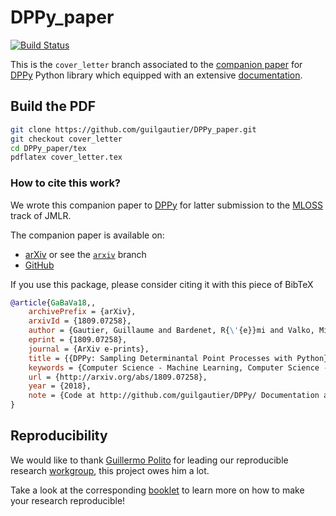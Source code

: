 # DPPy_paper

[![Build Status](https://travis-ci.com/guilgautier/DPPy_paper.svg?token=jftmsjDJSt2JLJqsgR9n&branch=master)](https://travis-ci.com/guilgautier/DPPy_paper)

This is the `cover_letter` branch associated to the [companion paper](https://github.com/guilgautier/DPPy_paper) for [DPPy](https://github.com/guilgautier/DPPy) Python library which equipped with an extensive [documentation](https://dppy.readthedocs.io/en/latest/).

## Build the PDF

```bash
git clone https://github.com/guilgautier/DPPy_paper.git
git checkout cover_letter
cd DPPy_paper/tex
pdflatex cover_letter.tex
```

### How to cite this work?

We wrote this companion paper to [DPPy](https://github.com/guilgautier/DPPy) for latter submission to the [MLOSS](http://www.jmlr.org/mloss/) track of JMLR.

The companion paper is available on:
- [arXiv](http://arxiv.org/abs/1809.07258) or see the [`arxiv`](https://github.com/guilgautier/DPPy_paper/tree/arxiv) branch
- [GitHub](https://github.com/guilgautier/DPPy_paper)

If you use this package, please consider citing it with this piece of BibTeX
```bibtex
@article{GaBaVa18,,
    archivePrefix = {arXiv},
    arxivId = {1809.07258},
    author = {Gautier, Guillaume and Bardenet, R{\'{e}}mi and Valko, Michal},
    eprint = {1809.07258},
    journal = {ArXiv e-prints},
    title = {{DPPy: Sampling Determinantal Point Processes with Python}},
    keywords = {Computer Science - Machine Learning, Computer Science - Mathematical Software, Statistics - Machine Learning},
    url = {http://arxiv.org/abs/1809.07258},
    year = {2018},
    note = {Code at http://github.com/guilgautier/DPPy/ Documentation at http://dppy.readthedocs.io/}
}
```

## Reproducibility

We would like to thank [Guillermo Polito](https://guillep.github.io/) for leading our reproducible research [workgroup](https://github.com/CRIStAL-PADR/reproducible-research-SE-notes), this project owes him a lot.

Take a look at the corresponding [booklet](https://github.com/CRIStAL-PADR/reproducible-research-SE-notes) to learn more on how to make your research reproducible!